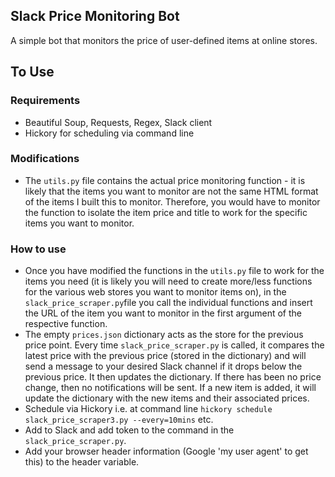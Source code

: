## Slack Price Monitoring Bot

A simple bot that monitors the price of user-defined items at online stores. 

## To Use

### Requirements

- Beautiful Soup, Requests, Regex, Slack client
- Hickory for scheduling via command line

### Modifications

- The `utils.py` file contains the actual price monitoring function - it is likely that the items you want to monitor are not the same HTML format of the items I built this to monitor. Therefore, you would have to monitor the function to isolate the item price and title to work for the specific items you want to monitor. 

### How to use

- Once you have modified the functions in the `utils.py` file to work for the items you need (it is likely you will need to create more/less functions for the various web stores you want to monitor items on), in the `slack_price_scraper.py`file you call the individual functions and insert the URL of the item you want to monitor in the first argument of the respective function. 
- The empty `prices.json` dictionary acts as the store for the previous price point. Every time `slack_price_scraper.py` is called, it compares the latest price with the previous price (stored in the dictionary) and will send a message to your desired Slack channel if it drops below the previous price. It then updates the dictionary. If there has been no price change, then no notifications will be sent. If a new item is added, it will update the dictionary with the new items and their associated prices.
- Schedule via Hickory i.e. at command line `hickory schedule slack_price_scraper3.py --every=10mins` etc. 
- Add to Slack and add token to the command in the `slack_price_scraper.py`.
- Add your browser header information (Google 'my user agent' to get this) to the header variable. 
